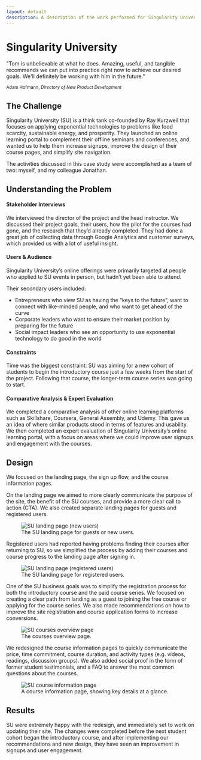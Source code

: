 ```yaml
---
layout: default
description: A description of the work performed for Singularity University, including expert evaluation, stakeholder interviews, wireframing, ux design.
---
```


<div class="row case-study justify-content-center">
  <div class="col-12 col-sm-8 offset-sm-2">
    <h1>Singularity University</h1>
  </div>
</div>

<div class="row case-study justify-content-center">
  <div class="col-12 col-sm-8 offset-sm-2">
    <div class="testimonial">
      <p>"Tom is unbelievable at what he does. Amazing, useful, and tangible recommends we can put into practice right now to achieve our desired goals. We'll definitely be working with him in the future."</p>
      <p><small>Adam Hofmann, <em>Directory of New Product Development</em></small></p>
    </div>
  </div>
</div>

<div class="row case-study justify-content-center">
  <div class="col-10 offset-1 col-sm-10 offset-sm-1 col-md-8 offset-md-2 col-lg-6 offset-lg-3">
    <h2>The Challenge</h2>
    <p>Singularity University (SU) is a think tank co-founded by Ray Kurzweil that focuses on applying exponential technologies to problems like food scarcity, sustainable energy, and prosperity. They launched an online learning portal to complement their offline seminars and conferences, and wanted us to help them increase signups, improve the design of their course pages, and simplify site navigation.</p>
    <p>The activities discussed in this case study were accomplished as a team of two: myself, and my colleague Jonathan.</p>
  </div>
</div>

<div class="row case-study justify-content-center">
  <div class="col-10 offset-1 col-sm-10 offset-sm-1 col-md-8 offset-md-2 col-lg-6 offset-lg-3">
    <h2>Understanding the Problem</h2>
    <h4>Stakeholder Interviews</h4>
    <p>We interviewed the director of the project and the head instructor. We discussed their project goals, their users, how the pilot for the courses had gone, and the research that they’d already completed. They had done a great job of collecting data through Google Analytics and customer surveys, which provided us with a lot of useful insight.</p>
    <h4>Users &amp; Audience</h4>
    <p>Singularity University’s online offerings were primarily targeted at people who applied to SU events in person, but hadn’t yet been able to attend.</p>
    <p>Their secondary users included:</p>
    <ul>
      <li>Entrepreneurs who view SU as having the “keys to the future”, want to connect with like-minded people, and who want to get ahead of the curve</li>
      <li>Corporate leaders who want to ensure their market position by preparing for the future</li>
      <li>Social impact leaders who see an opportunity to use exponential technology to do good in the world</li>
    </ul>
    <h4>Constraints</h4>
    <p>Time was the biggest constraint: SU was aiming for a new cohort of students to begin the introductory course just a few weeks from the start of the project. Following that course, the longer-term course series was going to start.</p>
    <h4>Comparative Analysis &amp; Expert Evaluation</h4>
    <p>We completed a comparative analysis of other online learning platforms such as Skillshare, Coursera, General Assembly, and Udemy. This gave us an idea of where similar products stood in terms of features and usability. We then completed an expert evaluation of Singularity University’s online learning portal, with a focus on areas where we could improve user signups and engagement with the courses.</p>
  </div>
</div>

<div class="row case-study justify-content-center">
  <div class="col-10 offset-1 col-sm-10 offset-sm-1 col-md-8 offset-md-2 col-lg-6 offset-lg-3">
    <h2>Design</h2>
    <p>We focused on the landing page, the sign up flow, and the course information pages.</p>
    <p>On the landing page we aimed to more clearly communicate the purpose of the site, the benefit of the SU courses, and provide a more clear call to action (CTA). We also created separate landing pages for guests and registered users.</p>
    <figure class="figure">
      <img class="img-responsive" src="{{ site.baseurl }}/images/portfolio/case_studies/su-landing.jpg" alt="SU landing page (new users)" />
      <figcaption class="figure-caption">The SU landing page for guests or new users.</figcaption>
    </figure>
    <p>Registered users had reported having problems finding their courses after returning to SU, so we simplified the process by adding their courses and course progress to the landing page after signing in.</p>
    <figure class="figure">
      <img class="img-responsive" src="{{ site.baseurl }}/images/portfolio/case_studies/su-landing-registered.jpg" alt="SU landing page (registered users)" />
      <figcaption class="figure-caption">The SU landing page for registered users.</figcaption>
    </figure>
    <p>One of the SU business goals was to simplify the registration process for both the introductory course and the paid course series. We focused on creating a clear path from landing as a guest to joining the free course or applying for the course series. We also made recommendations on how to improve the site registration and course application forms to increase conversions.</p>
    <figure class="figure">
      <img class="img-responsive" src="{{ site.baseurl }}/images/portfolio/case_studies/su-courses.jpg" alt="SU courses overview page" />
      <figcaption class="figure-caption">The courses overview page.</figcaption>
    </figure>
    <p>We redesigned the course information pages to quickly communicate the price, time commitment, course duration, and activity types (e.g. videos, readings, discussion groups). We also added social proof in the form of former student testimonials, and a FAQ to answer the most common questions about the courses.</p>
    <figure class="figure">
      <img class="img-responsive" src="{{ site.baseurl }}/images/portfolio/case_studies/su-courseinfo.jpg" alt="SU course information page" />
      <figcaption class="figure-caption">A course information page, showing key details at a glance.</figcaption>
    </figure>
  </div>
</div>

<div class="row case-study justify-content-center">
  <div class="col-10 offset-1 col-sm-10 offset-sm-1 col-md-8 offset-md-2 col-lg-6 offset-lg-3">
    <h2>Results</h2>
    <p>SU were extremely happy with the redesign, and immediately set to work on updating their site. The changes were completed before the next student cohort began the introductory course, and after implementing our recommendations and new design, they have seen an improvement in signups and user engagement.</p>
  </div>
</div>
